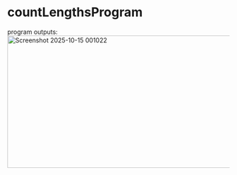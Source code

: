 # countLengthsProgram

program outputs: 
<img width="703" height="300" alt="Screenshot 2025-10-15 001022" src="https://github.com/user-attachments/assets/051ea4ec-cc73-47bb-84ae-57d107089652" />
